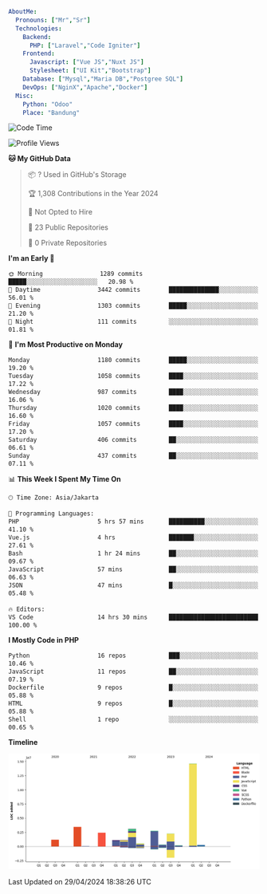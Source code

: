 ```yaml
AboutMe:
  Pronouns: ["Mr","Sr"]
  Technologies:
    Backend:
      PHP: ["Laravel","Code Igniter"]
    Frontend:
      Javascript: ["Vue JS","Nuxt JS"]
      Stylesheet: ["UI Kit","Bootstrap"]
    Database: ["Mysql","Maria DB","Postgree SQL"]
    DevOps: ["NginX","Apache","Docker"]
  Misc:
    Python: "Odoo"
    Place: "Bandung"
```

<!--START_SECTION:waka-->
![Code Time](http://img.shields.io/badge/Code%20Time-1%2C367%20hrs%2044%20mins-blue)

![Profile Views](http://img.shields.io/badge/Profile%20Views-0-blue)

**🐱 My GitHub Data** 

> 📦 ? Used in GitHub's Storage 
 > 
> 🏆 1,308 Contributions in the Year 2024
 > 
> 🚫 Not Opted to Hire
 > 
> 📜 23 Public Repositories 
 > 
> 🔑 0 Private Repositories 
 > 
**I'm an Early 🐤** 

```text
🌞 Morning                1289 commits        █████░░░░░░░░░░░░░░░░░░░░   20.98 % 
🌆 Daytime                3442 commits        ██████████████░░░░░░░░░░░   56.01 % 
🌃 Evening                1303 commits        █████░░░░░░░░░░░░░░░░░░░░   21.20 % 
🌙 Night                  111 commits         ░░░░░░░░░░░░░░░░░░░░░░░░░   01.81 % 
```
📅 **I'm Most Productive on Monday** 

```text
Monday                   1180 commits        █████░░░░░░░░░░░░░░░░░░░░   19.20 % 
Tuesday                  1058 commits        ████░░░░░░░░░░░░░░░░░░░░░   17.22 % 
Wednesday                987 commits         ████░░░░░░░░░░░░░░░░░░░░░   16.06 % 
Thursday                 1020 commits        ████░░░░░░░░░░░░░░░░░░░░░   16.60 % 
Friday                   1057 commits        ████░░░░░░░░░░░░░░░░░░░░░   17.20 % 
Saturday                 406 commits         ██░░░░░░░░░░░░░░░░░░░░░░░   06.61 % 
Sunday                   437 commits         ██░░░░░░░░░░░░░░░░░░░░░░░   07.11 % 
```


📊 **This Week I Spent My Time On** 

```text
🕑︎ Time Zone: Asia/Jakarta

💬 Programming Languages: 
PHP                      5 hrs 57 mins       ██████████░░░░░░░░░░░░░░░   41.10 % 
Vue.js                   4 hrs               ███████░░░░░░░░░░░░░░░░░░   27.61 % 
Bash                     1 hr 24 mins        ██░░░░░░░░░░░░░░░░░░░░░░░   09.67 % 
JavaScript               57 mins             ██░░░░░░░░░░░░░░░░░░░░░░░   06.63 % 
JSON                     47 mins             █░░░░░░░░░░░░░░░░░░░░░░░░   05.48 % 

🔥 Editors: 
VS Code                  14 hrs 30 mins      █████████████████████████   100.00 % 
```

**I Mostly Code in PHP** 

```text
Python                   16 repos            ███░░░░░░░░░░░░░░░░░░░░░░   10.46 % 
JavaScript               11 repos            ██░░░░░░░░░░░░░░░░░░░░░░░   07.19 % 
Dockerfile               9 repos             █░░░░░░░░░░░░░░░░░░░░░░░░   05.88 % 
HTML                     9 repos             █░░░░░░░░░░░░░░░░░░░░░░░░   05.88 % 
Shell                    1 repo              ░░░░░░░░░░░░░░░░░░░░░░░░░   00.65 % 
```



**Timeline**

![Lines of Code chart](https://raw.githubusercontent.com/vheins/vheins/main/assets/bar_graph.png)


 Last Updated on 29/04/2024 18:38:26 UTC
<!--END_SECTION:waka-->
